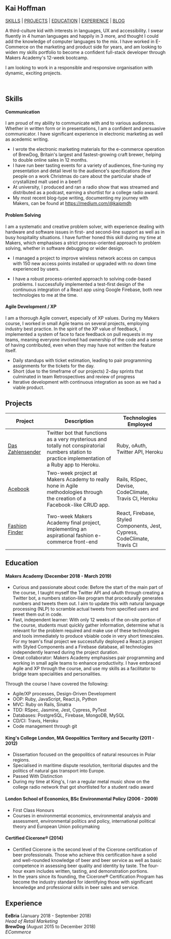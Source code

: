 ## Kai Hoffman

[SKILLS](https://github.com/kaihoffman/CV#skills) | [PROJECTS](https://github.com/kaihoffman/CV#projects) | [EDUCATION](https://github.com/kaihoffman/CV#education) | [EXPERIENCE](https://github.com/kaihoffman/CV#experience) | [BLOG](https://medium.com/@kaipmdh)

A third-culture kid with interests in languages, UX and accessibility. I swear fluently in 4 human languages and happily in 3 more, and thought I could add the knowledge of computer languages to the mix. I have worked in E-Commerce on the marketing and product side for years, and am looking to widen my skills portfolio to become a confident full-stack developer through Makers Academy's 12-week bootcamp.

I am looking to work in a responsible and responsive organisation with dynamic, exciting projects.

<a href="https://sourcerer.io/kaihoffman"><img src="https://img.shields.io/badge/Ruby-305%20commits-orange.svg" alt=""></a>
<a href="https://sourcerer.io/kaihoffman"><img src="https://img.shields.io/badge/JavaScript-117%20commits-orange.svg" alt=""></a>
<a href="https://sourcerer.io/kaihoffman"><img src="https://img.shields.io/badge/HTML-110%20commits-orange.svg" alt=""></a>

## Skills

#### Communication

I am proud of my ability to communicate with and to various audiences. Whether in written form or in presentations, I am a confident and persuasive communicator. I have significant experience in electronic marketing as well as acedemic writing.

- I wrote the electronic marketing materials for the e-commerce operation of BrewDog, Britain's largest and fastest-growing craft brewer, helping to double online sales in 12 months.
- I have run beer tasting events for a variety of audiences, fine-tuning my presentation and detail level to the audience's specifications (few people on a work Christmas do care about the particular shade of crystallized malt used in a beer!)
- At university, I produced and ran a radio show that was streamed and distributed as a podcast, earning a shortlist for a college radio award. 
- My most recent blog-type writing, documenting my journey with Makers, can be found at https://medium.com/@kaipmdh

#### Problem Solving

I am a systematic and creative problem solver, with experience dealing with hardware and software issues in first- and second-line support as well as in busy hospitality situations. I have further honed this skill during my time at Makers, which emphasises a strict process-oriented approach to problem solving, whether in software debugging or wider design.

- I managed a project to improve wireless network access on campus with 150 new access points installed or upgraded with no down time experienced by users.

- I have a robust process-oriented approach to solving code-based problems. I successfully implemented a test-first design of the continuous integration of a React app using Google Firebase, both new technologies to me at the time.

#### Agile Development / XP

I am a thorough Agile convert, especially of XP values. During my Makers course, I worked in small Agile teams on several projects, employing industry best practice. In the spirit of the XP value of feedback, I implemented a system of face to face feedback on pull requests in my teams, meaning everyone involved had ownership of the code and a sense of having contributed, even when they may have not written the feature itself.

- Daily standups with ticket estimation, leading to pair programming assignments for the tickets for the day.
- Short (due to the timeframe of our projects) 2-day sprints that culminated in team Retrospectives and review of progress
- Iterative development with continuous integration as soon as we had a viable product.

## Projects

| Project | Description | Technologies Employed
| ---|---|---|
| [Das Zahlensender](https://twitter.com/daszahlensender) | Twitter bot that functions as a very mysterious and totally not conspiratorial numbers station to practice implementation of a Ruby app to Heroku. | Ruby, oAuth, Twitter API, Heroku |
| [Acebook](https://github.com/thielsen/acebook-rails-template) | Two-week project at Makers Academy to really hone in Agile methodologies through the creation of a Facebook-like CRUD app. | Rails, RSpec, Devise, CodeClimate, Travis CI, Heroku
| [Fashion Finder](https://github.com/rtfdm/fashion-finder) | Two-week Makers Academy final project, implementing an aspirational fashion e-commerce front-end | React, Firebase, Styled Components, Jest, Cypress, CodeClimate, Travis CI

## Education

#### Makers Academy (December 2018 - March 2019)

- Curious and passionate about code: Before the start of the main part of the course, I taught myself the Twitter API and oAuth through creating a Twitter bot, a numbers station-like program that procedurally generates numbers and tweets them out. I aim to update this with natural language processing (NLP) to scramble actual tweets from specified users and tweet them out in code.
- Fast, independent learner: With only 12 weeks of the on-site portion of the course, students must quickly gather information, determine what is relevant for the problem required and make use of these technologies and tools immediately to produce vbiable code in very short timescales. For my team's final project we successfully deployed a React.js project with Styled Components and a Firebase database, all technologies independently learned during the project duration.
- Great collaborator: Makers Academy emphasises pair programming and working in small agile teams to enhance productivity. I have embraced Agile and XP through the course, and use my skills as a facilitator to bridge team specialities and personalities. 

Through the course I have covered the following:
- Agile/XP processes, Design-Driven Development
- OOP: Ruby, JavaScript, React.js, Python
- MVC: Ruby on Rails, Sinatra
- TDD: RSpec, Jasmine, Jest, Cypress, PyTest
- Databases: PostgreSQL, Firebase, MongoDB, MySQL
- CD/CI: Travis, Heroku
- Code management through git

#### King's College London, MA Geopolitics Territory and Security (2011 - 2012)

- Dissertation focused on the geopolitics of natural resources in Polar regions.
- Specialised in maritime dispute resolution, territorial disputes and the politics of natural gas transport into Europe.
- Passed With Distinction
- During my time at King's, I ran a regular metal music show on the college radio network that got shortlisted for a student radio award

#### London School of Economics, BSc Environmental Policy (2006 - 2009)

- First Class Honours
- Courses in environmental economics, environmental analysis and assessment, environmental politics and policy, international political theory and European Union policymaking

#### Certified Cicerone® (2014)

- Certified Cicerone is the second level of the Cicerone certification of beer professionals. Those who achieve this certification have a solid and well-rounded knowledge of beer and beer service as well as basic competence in assessing beer quality and identity by taste. The four-hour exam includes written, tasting, and demonstration portions.
- In the years since its founding, the Cicerone® Certification Program has become the industry standard for identifying those with significant knowledge and professional skills in beer sales and service.

## Experience

**EeBria** (January 2018 - September 2018)    
*Head of Retail Marketing*  
**BrewDog** (August 2015 to December 2018)   
*ECommerce*
